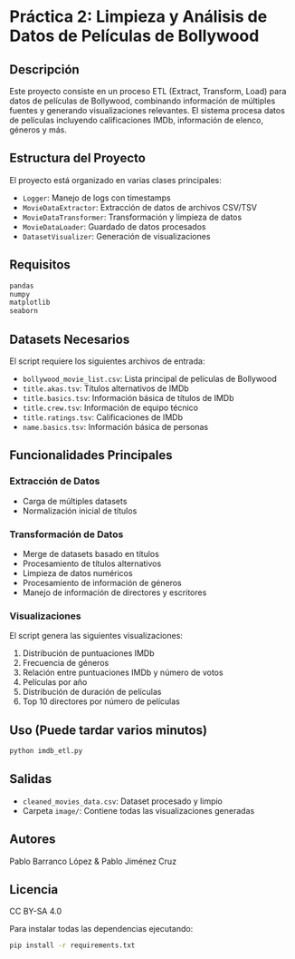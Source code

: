 # Práctica 2: Limpieza y Análisis de Datos de Películas de Bollywood

## Descripción
Este proyecto consiste en un proceso ETL (Extract, Transform, Load) para datos de películas de Bollywood, combinando información de múltiples fuentes y generando visualizaciones relevantes. El sistema procesa datos de películas incluyendo calificaciones IMDb, información de elenco, géneros y más.

## Estructura del Proyecto
El proyecto está organizado en varias clases principales:

- `Logger`: Manejo de logs con timestamps
- `MovieDataExtractor`: Extracción de datos de archivos CSV/TSV
- `MovieDataTransformer`: Transformación y limpieza de datos
- `MovieDataLoader`: Guardado de datos procesados
- `DatasetVisualizer`: Generación de visualizaciones

## Requisitos
```python
pandas
numpy
matplotlib
seaborn
```

## Datasets Necesarios
El script requiere los siguientes archivos de entrada:
- `bollywood_movie_list.csv`: Lista principal de películas de Bollywood
- `title.akas.tsv`: Títulos alternativos de IMDb
- `title.basics.tsv`: Información básica de títulos de IMDb
- `title.crew.tsv`: Información de equipo técnico
- `title.ratings.tsv`: Calificaciones de IMDb
- `name.basics.tsv`: Información básica de personas

## Funcionalidades Principales

### Extracción de Datos
- Carga de múltiples datasets
- Normalización inicial de títulos

### Transformación de Datos
- Merge de datasets basado en títulos
- Procesamiento de títulos alternativos
- Limpieza de datos numéricos
- Procesamiento de información de géneros
- Manejo de información de directores y escritores

### Visualizaciones
El script genera las siguientes visualizaciones:
1. Distribución de puntuaciones IMDb
2. Frecuencia de géneros
3. Relación entre puntuaciones IMDb y número de votos
4. Películas por año
5. Distribución de duración de películas
6. Top 10 directores por número de películas

## Uso (Puede tardar varios minutos)
```python
python imdb_etl.py
```

## Salidas
- `cleaned_movies_data.csv`: Dataset procesado y limpio
- Carpeta `image/`: Contiene todas las visualizaciones generadas

## Autores
Pablo Barranco López & Pablo Jiménez Cruz


## Licencia
CC BY-SA 4.0

Para instalar todas las dependencias ejecutando:
```bash
pip install -r requirements.txt
```

